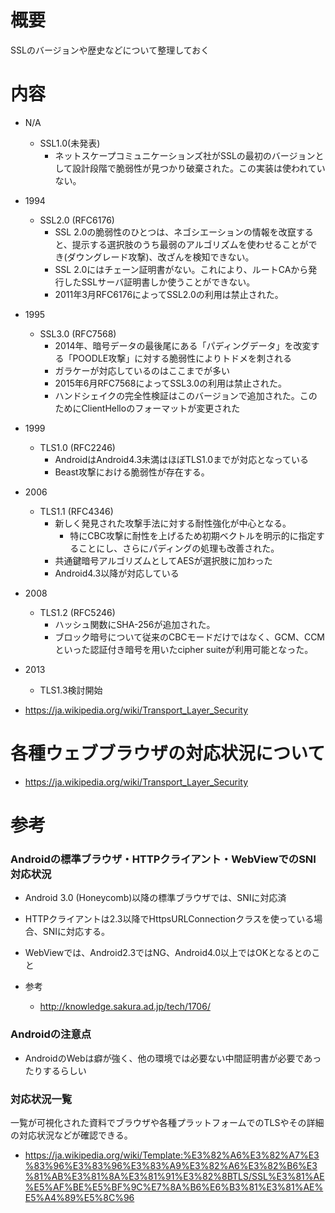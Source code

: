 # 概要
SSLのバージョンや歴史などについて整理しておく

# 内容
- N/A
  - SSL1.0(未発表)
    - ネットスケープコミュニケーションズ社がSSLの最初のバージョンとして設計段階で脆弱性が見つかり破棄された。この実装は使われていない。
- 1994
  - SSL2.0 (RFC6176)
    - SSL 2.0の脆弱性のひとつは、ネゴシエーションの情報を改竄すると、提示する選択肢のうち最弱のアルゴリズムを使わせることができ(ダウングレード攻撃)、改ざんを検知できない。
	- SSL 2.0にはチェーン証明書がない。これにより、ルートCAから発行したSSLサーバ証明書しか使うことができない。
	- 2011年3月RFC6176によってSSL2.0の利用は禁止された。
- 1995
  - SSL3.0 (RFC7568)
    - 2014年、暗号データの最後尾にある「パディングデータ」を改変する「POODLE攻撃」に対する脆弱性によりトドメを刺される
	- ガラケーが対応しているのはここまでが多い
	- 2015年6月RFC7568によってSSL3.0の利用は禁止された。
    - ハンドシェイクの完全性検証はこのバージョンで追加された。このためにClientHelloのフォーマットが変更された
- 1999
  - TLS1.0 (RFC2246)
	- AndroidはAndroid4.3未満はほぼTLS1.0までが対応となっている
	- Beast攻撃における脆弱性が存在する。
- 2006
  - TLS1.1 (RFC4346)
    - 新しく発見された攻撃手法に対する耐性強化が中心となる。
	  - 特にCBC攻撃に耐性を上げるため初期ベクトルを明示的に指定することにし、さらにパディングの処理も改善された。
    - 共通鍵暗号アルゴリズムとしてAESが選択肢に加わった
    - Android4.3以降が対応している
- 2008
  - TLS1.2 (RFC5246)
    - ハッシュ関数にSHA-256が追加された。
	- ブロック暗号について従来のCBCモードだけではなく、GCM、CCMといった認証付き暗号を用いたcipher suiteが利用可能となった。
- 2013
  - TLS1.3検討開始

- https://ja.wikipedia.org/wiki/Transport_Layer_Security

# 各種ウェブブラウザの対応状況について
- https://ja.wikipedia.org/wiki/Transport_Layer_Security

# 参考
### Androidの標準ブラウザ・HTTPクライアント・WebViewでのSNI対応状況
- Android 3.0 (Honeycomb)以降の標準ブラウザでは、SNIに対応済
- HTTPクライアントは2.3以降でHttpsURLConnectionクラスを使っている場合、SNIに対応する。
- WebViewでは、Android2.3ではNG、Android4.0以上ではOKとなるとのこと

- 参考
  - http://knowledge.sakura.ad.jp/tech/1706/

### Androidの注意点
- AndroidのWebは癖が強く、他の環境では必要ない中間証明書が必要であったりするらしい

### 対応状況一覧
一覧が可視化された資料でブラウザや各種プラットフォームでのTLSやその詳細の対応状況などが確認できる。
- https://ja.wikipedia.org/wiki/Template:%E3%82%A6%E3%82%A7%E3%83%96%E3%83%96%E3%83%A9%E3%82%A6%E3%82%B6%E3%81%AB%E3%81%8A%E3%81%91%E3%82%8BTLS/SSL%E3%81%AE%E5%AF%BE%E5%BF%9C%E7%8A%B6%E6%B3%81%E3%81%AE%E5%A4%89%E5%8C%96
